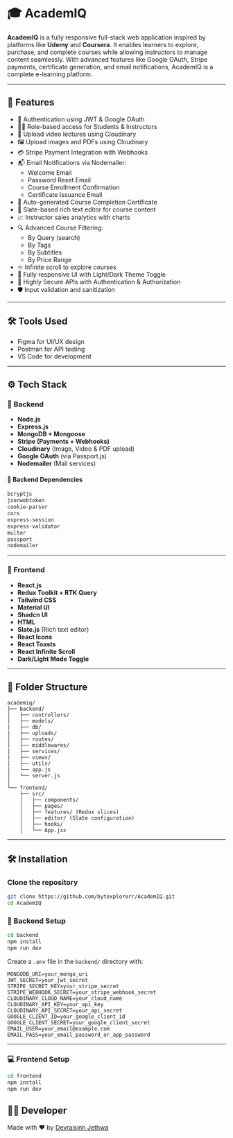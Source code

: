 # 🎓 AcademIQ

**AcademIQ** is a fully responsive full-stack web application inspired by platforms like **Udemy** and **Coursera**. It enables learners to explore, purchase, and complete courses while allowing instructors to manage content seamlessly. With advanced features like Google OAuth, Stripe payments, certificate generation, and email notifications, AcademIQ is a complete e-learning platform.

---

## 🚀 Features

- 🔐 Authentication using JWT & Google OAuth
- 🧑‍🏫 Role-based access for Students & Instructors
- 🎥 Upload video lectures using Cloudinary
- 🖼️ Upload images and PDFs using Cloudinary
- 💳 Stripe Payment Integration with Webhooks
- 📬 Email Notifications via Nodemailer:
  - Welcome Email
  - Password Reset Email
  - Course Enrollment Confirmation
  - Certificate Issuance Email
- 📜 Auto-generated Course Completion Certificate
- 🧠 Slate-based rich text editor for course content
- 📈 Instructor sales analytics with charts
- 🔍 Advanced Course Filtering:
  - By Query (search)
  - By Tags
  - By Subtitles
  - By Price Range
- ♾️ Infinite scroll to explore courses
- 🎨 Fully responsive UI with Light/Dark Theme Toggle
- 🔐 Highly Secure APIs with Authentication & Authorization
- 🛡️ Input validation and sanitization

---

## 🛠️ Tools Used
- Figma for UI/UX design
- Postman for API testing
- VS Code for development

---

## ⚙️ Tech Stack

### 🧩 Backend

- **Node.js**
- **Express.js**
- **MongoDB + Mongoose**
- **Stripe (Payments + Webhooks)**
- **Cloudinary** (Image, Video & PDF upload)
- **Google OAuth** (via Passport.js)
- **Nodemailer** (Mail services)

#### 🔌 Backend Dependencies

```bash
bcryptjs
jsonwebtoken
cookie-parser
cors
express-session
express-validator
multer
passport
nodemailer
```

---

### 🎨 Frontend

- **React.js**
- **Redux Toolkit + RTK Query**
- **Tailwind CSS**
- **Material UI**
- **Shadcn UI**
- **HTML**
- **Slate.js** (Rich text editor)
- **React Icons**
- **React Toasts**
- **React Infinite Scroll**
- **Dark/Light Mode Toggle**

---

## 📁 Folder Structure

```
academiq/
├── backend/
│   ├── controllers/
│   ├── models/
|   ├── db/
|   ├── uploads/ 
│   ├── routes/
│   ├── middlewares/
|   ├── services/
|   ├── views/
│   ├── utils/
|   └── app.js
│   └── server.js
│
└── frontend/
    ├── src/
    │   ├── components/
    │   ├── pages/
    │   ├── features/ (Redux slices)
    │   ├── editor/ (Slate configuration)
    │   ├── hooks/
    │   └── App.jsx
```

---

## 🛠️ Installation

### Clone the repository
```bash
git clone https://github.com/bytexplorerr/AcademIQ.git
cd AcademIQ
```

### 🔧 Backend Setup

```bash
cd backend
npm install
npm run dev
```

Create a `.env` file in the `backend/` directory with:

```env
MONGODB_URI=your_mongo_uri
JWT_SECRET=your_jwt_secret
STRIPE_SECRET_KEY=your_stripe_secret
STRIPE_WEBHOOK_SECRET=your_stripe_webhook_secret
CLOUDINARY_CLOUD_NAME=your_cloud_name
CLOUDINARY_API_KEY=your_api_key
CLOUDINARY_API_SECRET=your_api_secret
GOOGLE_CLIENT_ID=your_google_client_id
GOOGLE_CLIENT_SECRET=your_google_client_secret
EMAIL_USER=your_email@example.com
EMAIL_PASS=your_email_password_or_app_password
```

---

### 💻 Frontend Setup

```bash
cd frontend
npm install
npm run dev
```


## 👨‍💻 Developer

Made with ❤️ by [Devrajsinh Jethwa](https://github.com/devrajsinh-d-jethwa)
